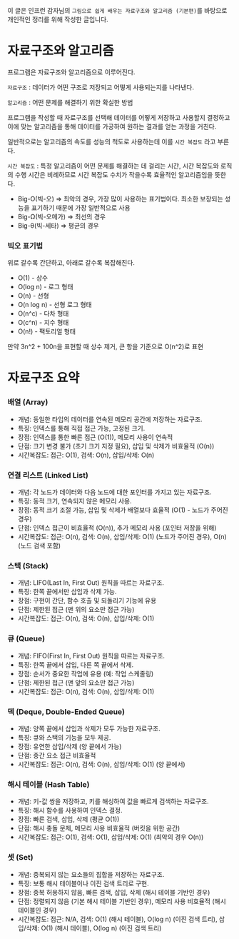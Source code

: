 이 글은 인프런 감자님의 `그림으로 쉽게 배우는 자료구조와 알고리즘 (기본편)`를 바탕으로 개인적인 정리를 위해 작성한 글입니다.

# 자료구조와 알고리즘
프로그램은 자료구조와 알고리즘으로 이루어진다.

`자료구조` : 데이터가 어떤 구조로 저장되고 어떻게 사용되는지를 나타낸다.

`알고리즘` : 어떤 문제를 해결하기 위한 확실한 방법

프로그램을 작성할 때 자료구조를 선택해 데이터를 어떻게 저장하고 사용할지 결정하고 이에 맞는 알고리즘을 통해 데이터를 가공하여 원하는 결과를 얻는 과정을 거친다.

일반적으로는 알고리즘의 속도를 성능의 척도로 사용하는데 이를 `시간 복잡도` 라고 부른다.

`시간 복잡도` : 특정 알고리즘이 어떤 문제를 해결하는 데 걸리는 시간, 시간 복잡도와 로직의 수행 시간은 비례하므로 시간 복잡도 수치가 작을수록 효율적인 알고리즘임을 뜻한다.
- Big-O(빅-오) ⇒ 최악의 경우, 가장 많이 사용하는 표기법이다. 최소한 보장되는 성능을 표기하기 때문에 가장 일반적으로 사용
- Big-Ω(빅-오메가) ⇒ 최선의 경우
- Big-θ(빅-세타) ⇒ 평균의 경우

### 빅오 표기법
위로 갈수록 간단하고, 아래로 갈수록 복잡해진다.
- O(1) - 상수
- O(log n) - 로그 형태
- O(n) - 선형
- O(n log n) - 선형 로그 형태
- O(n^c) - 다차 형태
- O(c^n) - 지수 형태
- O(n!) - 팩토리얼 형태

만약 3n^2 + 100n을 표현할 때 상수 제거, 큰 항을 기준으로 O(n^2)로 표현

# 자료구조 요약
### 배열 (Array)
- 개념: 동일한 타입의 데이터를 연속된 메모리 공간에 저장하는 자료구조.
- 특징: 인덱스를 통해 직접 접근 가능, 고정된 크기.
- 장점: 인덱스를 통한 빠른 접근 (O(1)), 메모리 사용이 연속적
- 단점: 크기 변경 불가 (초기 크기 지정 필요), 삽입 및 삭제가 비효율적 (O(n))
- 시간복잡도: 접근: O(1), 검색: O(n), 삽입/삭제: O(n)

### 연결 리스트 (Linked List)
- 개념: 각 노드가 데이터와 다음 노드에 대한 포인터를 가지고 있는 자료구조.
- 특징: 동적 크기, 연속되지 않은 메모리 사용.
- 장점: 동적 크기 조절 가능, 삽입 및 삭제가 배열보다 효율적 (O(1) - 노드가 주어진 경우)
- 단점: 인덱스 접근이 비효율적 (O(n)), 추가 메모리 사용 (포인터 저장을 위해)
- 시간복잡도: 접근: O(n), 검색: O(n), 삽입/삭제: O(1) (노드가 주어진 경우), O(n) (노드 검색 포함)

### 스택 (Stack)
- 개념: LIFO(Last In, First Out) 원칙을 따르는 자료구조.
- 특징: 한쪽 끝에서만 삽입과 삭제 가능.
- 장점: 구현이 간단, 함수 호출 및 되돌리기 기능에 유용
- 단점: 제한된 접근 (맨 위의 요소만 접근 가능)
- 시간복잡도: 접근: O(n), 검색: O(n), 삽입/삭제: O(1)

### 큐 (Queue)
- 개념: FIFO(First In, First Out) 원칙을 따르는 자료구조.
- 특징: 한쪽 끝에서 삽입, 다른 쪽 끝에서 삭제.
- 장점: 순서가 중요한 작업에 유용 (예: 작업 스케줄링)
- 단점: 제한된 접근 (맨 앞의 요소만 접근 가능)
- 시간복잡도: 접근: O(n), 검색: O(n), 삽입/삭제: O(1)

### 덱 (Deque, Double-Ended Queue)
- 개념: 양쪽 끝에서 삽입과 삭제가 모두 가능한 자료구조.
- 특징: 큐와 스택의 기능을 모두 제공.
- 장점: 유연한 삽입/삭제 (양 끝에서 가능)
- 단점: 중간 요소 접근 비효율적
- 시간복잡도: 접근: O(n), 검색: O(n), 삽입/삭제: O(1) (양 끝에서)

### 해시 테이블 (Hash Table)
- 개념: 키-값 쌍을 저장하고, 키를 해싱하여 값을 빠르게 검색하는 자료구조.
- 특징: 해시 함수를 사용하여 인덱스 결정.
- 장점: 빠른 검색, 삽입, 삭제 (평균 O(1))
- 단점: 해시 충돌 문제, 메모리 사용 비효율적 (버킷을 위한 공간)
- 시간복잡도: 접근: O(1), 검색: O(1), 삽입/삭제: O(1) (최악의 경우 O(n))

### 셋 (Set)
- 개념: 중복되지 않는 요소들의 집합을 저장하는 자료구조.
- 특징: 보통 해시 테이블이나 이진 검색 트리로 구현.
- 장점: 중복 허용하지 않음, 빠른 검색, 삽입, 삭제 (해시 테이블 기반인 경우)
- 단점: 정렬되지 않음 (기본 해시 테이블 기반인 경우), 메모리 사용 비효율적 (해시 테이블인 경우)
- 시간복잡도: 접근: N/A, 검색: O(1) (해시 테이블), O(log n) (이진 검색 트리), 삽입/삭제: O(1) (해시 테이블), O(log n) (이진 검색 트리)
